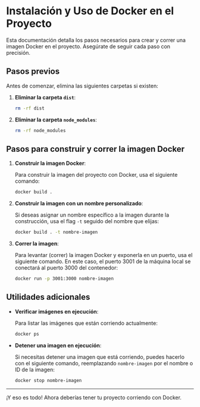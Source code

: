
# Instalación y Uso de Docker en el Proyecto

Esta documentación detalla los pasos necesarios para crear y correr una imagen Docker en el proyecto. Asegúrate de seguir cada paso con precisión.

## Pasos previos

Antes de comenzar, elimina las siguientes carpetas si existen:

1. **Eliminar la carpeta `dist`**: 
   ```bash
   rm -rf dist
   ```

2. **Eliminar la carpeta `node_modules`**:
   ```bash
   rm -rf node_modules
   ```

## Pasos para construir y correr la imagen Docker

1. **Construir la imagen Docker**:

   Para construir la imagen del proyecto con Docker, usa el siguiente comando:
   ```bash
   docker build .
   ```

2. **Construir la imagen con un nombre personalizado**:

   Si deseas asignar un nombre específico a la imagen durante la construcción, usa el flag `-t` seguido del nombre que elijas:
   ```bash
   docker build . -t nombre-imagen
   ```

3. **Correr la imagen**:

   Para levantar (correr) la imagen Docker y exponerla en un puerto, usa el siguiente comando. En este caso, el puerto 3001 de la máquina local se conectará al puerto 3000 del contenedor:
   ```bash
   docker run -p 3001:3000 nombre-imagen
   ```

## Utilidades adicionales

- **Verificar imágenes en ejecución**:

   Para listar las imágenes que están corriendo actualmente:
   ```bash
   docker ps
   ```

- **Detener una imagen en ejecución**:

   Si necesitas detener una imagen que está corriendo, puedes hacerlo con el siguiente comando, reemplazando `nombre-imagen` por el nombre o ID de la imagen:
   ```bash
   docker stop nombre-imagen
   ```

---

¡Y eso es todo! Ahora deberías tener tu proyecto corriendo con Docker.
